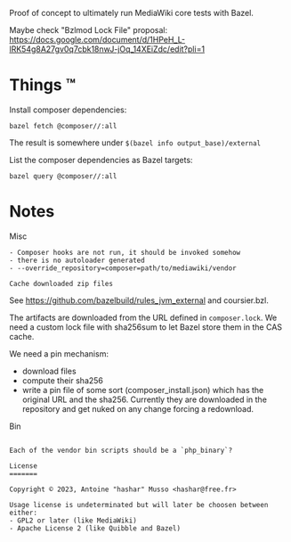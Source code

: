 Proof of concept to ultimately run MediaWiki core tests with Bazel.

Maybe check "Bzlmod Lock File" proposal:
https://docs.google.com/document/d/1HPeH_L-lRK54g8A27gv0q7cbk18nwJ-jOq_14XEiZdc/edit?pli=1

Things ™
========

Install composer dependencies:
```
bazel fetch @composer//:all
```
The result is somewhere under `$(bazel info output_base)/external`

List the composer dependencies as Bazel targets:
```
bazel query @composer//:all
```

Notes
=====

Misc
~~~~
- Composer hooks are not run, it should be invoked somehow
- there is no autoloader generated
- --override_repository=composer=path/to/mediawiki/vendor

Cache downloaded zip files
~~~~~~~~~~~~~~~~~~~~~~~~~~

See https://github.com/bazelbuild/rules_jvm_external and coursier.bzl.

The artifacts are downloaded from the URL defined in `composer.lock`. We need a
custom lock file with sha256sum to let Bazel store them in the CAS cache.

We need a pin mechanism:
- download files
- compute their sha256
- write a pin file of some sort (composer_install.json) which has the original
  URL and the sha256.
Currently they are downloaded in the repository and get nuked on any change
forcing a redownload.

Bin
~~~

Each of the vendor bin scripts should be a `php_binary`?

License
=======

Copyright © 2023, Antoine "hashar" Musso <hashar@free.fr>

Usage license is undeterminated but will later be choosen between either:
- GPL2 or later (like MediaWiki)
- Apache License 2 (like Quibble and Bazel)

